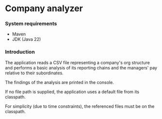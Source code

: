 # Company analyzer

### System requirements

- Maven
- JDK (Java 22)



### Introduction

The application reads a CSV file representing a company's org structure and performs a basic analysis of its
reporting chains and the managers' pay relative to their subordinates.

The findings of the analysis are printed in the console.

If no file path is supplied, the application uses a default file from its classpath.

For simplicity (due to time constraints), the referenced files must be on the classpath.
